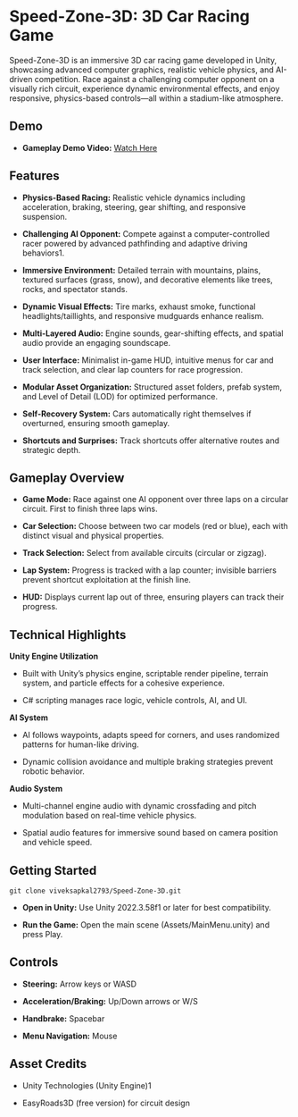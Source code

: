 Speed-Zone-3D: 3D Car Racing Game
=================================

Speed-Zone-3D is an immersive 3D car racing game developed in Unity, showcasing advanced computer graphics, realistic vehicle physics, and AI-driven competition. Race against a challenging computer opponent on a visually rich circuit, experience dynamic environmental effects, and enjoy responsive, physics-based controls—all within a stadium-like atmosphere.

Demo
-------------------

*   **Gameplay Demo Video:** [Watch Here](https://drive.google.com/file/d/16uTexETzOL5jCsDZNIhJQgXWPApcBzF_/view)
    

Features
--------

*   **Physics-Based Racing:** Realistic vehicle dynamics including acceleration, braking, steering, gear shifting, and responsive suspension.
    
*   **Challenging AI Opponent:** Compete against a computer-controlled racer powered by advanced pathfinding and adaptive driving behaviors1.
    
*   **Immersive Environment:** Detailed terrain with mountains, plains, textured surfaces (grass, snow), and decorative elements like trees, rocks, and spectator stands.
    
*   **Dynamic Visual Effects:** Tire marks, exhaust smoke, functional headlights/taillights, and responsive mudguards enhance realism.
    
*   **Multi-Layered Audio:** Engine sounds, gear-shifting effects, and spatial audio provide an engaging soundscape.
    
*   **User Interface:** Minimalist in-game HUD, intuitive menus for car and track selection, and clear lap counters for race progression.
    
*   **Modular Asset Organization:** Structured asset folders, prefab system, and Level of Detail (LOD) for optimized performance.
    
*   **Self-Recovery System:** Cars automatically right themselves if overturned, ensuring smooth gameplay.
    
*   **Shortcuts and Surprises:** Track shortcuts offer alternative routes and strategic depth.
    

Gameplay Overview
-----------------

*   **Game Mode:** Race against one AI opponent over three laps on a circular circuit. First to finish three laps wins.
    
*   **Car Selection:** Choose between two car models (red or blue), each with distinct visual and physical properties.
    
*   **Track Selection:** Select from available circuits (circular or zigzag).
    
*   **Lap System:** Progress is tracked with a lap counter; invisible barriers prevent shortcut exploitation at the finish line.
    
*   **HUD:** Displays current lap out of three, ensuring players can track their progress.
    

Technical Highlights
--------------------

**Unity Engine Utilization**

*   Built with Unity’s physics engine, scriptable render pipeline, terrain system, and particle effects for a cohesive experience.
    
*   C# scripting manages race logic, vehicle controls, AI, and UI.
    

**AI System**

*   AI follows waypoints, adapts speed for corners, and uses randomized patterns for human-like driving.
    
*   Dynamic collision avoidance and multiple braking strategies prevent robotic behavior.
    

**Audio System**

*   Multi-channel engine audio with dynamic crossfading and pitch modulation based on real-time vehicle physics.
    
*   Spatial audio features for immersive sound based on camera position and vehicle speed.
    

Getting Started
---------------

```
git clone viveksapkal2793/Speed-Zone-3D.git
```
    
*  **Open in Unity:** Use Unity 2022.3.58f1 or later for best compatibility.
    
*  **Run the Game:** Open the main scene (Assets/MainMenu.unity) and press Play.
    

Controls
--------

*   **Steering:** Arrow keys or WASD
    
*   **Acceleration/Braking:** Up/Down arrows or W/S
    
*   **Handbrake:** Spacebar
    
*   **Menu Navigation:** Mouse
    

Asset Credits
-------------

*   Unity Technologies (Unity Engine)1
    
*   EasyRoads3D (free version) for circuit design